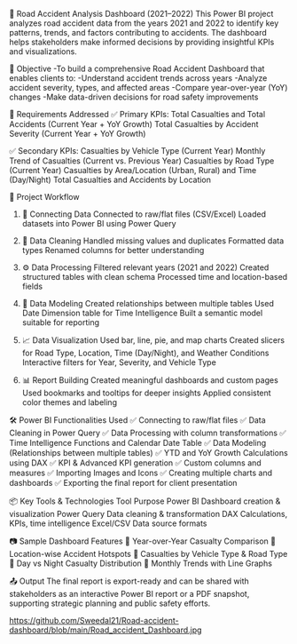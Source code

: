 
🚧 Road Accident Analysis Dashboard (2021–2022)
This Power BI project analyzes road accident data from the years 2021 and 2022 to identify key patterns, trends, and factors contributing to accidents. The dashboard helps stakeholders make informed decisions by providing insightful KPIs and visualizations.

📌 Objective
-To build a comprehensive Road Accident Dashboard that enables clients to:
-Understand accident trends across years
-Analyze accident severity, types, and affected areas
-Compare year-over-year (YoY) changes
-Make data-driven decisions for road safety improvements

🧾 Requirements Addressed
✅ Primary KPIs:
Total Casualties and Total Accidents (Current Year + YoY Growth)
Total Casualties by Accident Severity (Current Year + YoY Growth)

✅ Secondary KPIs:
Casualties by Vehicle Type (Current Year)
Monthly Trend of Casualties (Current vs. Previous Year)
Casualties by Road Type (Current Year)
Casualties by Area/Location (Urban, Rural) and Time (Day/Night)
Total Casualties and Accidents by Location

📂 Project Workflow
1. 🔗 Connecting Data
Connected to raw/flat files (CSV/Excel)
Loaded datasets into Power BI using Power Query

2. 🧹 Data Cleaning
Handled missing values and duplicates
Formatted data types
Renamed columns for better understanding

3. ⚙️ Data Processing
Filtered relevant years (2021 and 2022)
Created structured tables with clean schema
Processed time and location-based fields

4. 🧠 Data Modeling
Created relationships between multiple tables
Used Date Dimension table for Time Intelligence
Built a semantic model suitable for reporting

5. 📈 Data Visualization
Used bar, line, pie, and map charts
Created slicers for Road Type, Location, Time (Day/Night), and Weather Conditions
Interactive filters for Year, Severity, and Vehicle Type

6. 📊 Report Building
Created meaningful dashboards and custom pages
Used bookmarks and tooltips for deeper insights
Applied consistent color themes and labeling

🛠 Power BI Functionalities Used
✅ Connecting to raw/flat files
✅ Data Cleaning in Power Query
✅ Data Processing with column transformations
✅ Time Intelligence Functions and Calendar Date Table
✅ Data Modeling (Relationships between multiple tables)
✅ YTD and YoY Growth Calculations using DAX
✅ KPI & Advanced KPI generation
✅ Custom columns and measures
✅ Importing Images and Icons
✅ Creating multiple charts and dashboards
✅ Exporting the final report for client presentation

📦 Key Tools & Technologies
Tool	                       Purpose
Power BI	        Dashboard creation & visualization
Power Query	      Data cleaning & transformation
DAX	              Calculations, KPIs, time intelligence
Excel/CSV	        Data source formats

📷 Sample Dashboard Features
📌 Year-over-Year Casualty Comparison
📍 Location-wise Accident Hotspots
🚗 Casualties by Vehicle Type & Road Type
🌙 Day vs Night Casualty Distribution
📅 Monthly Trends with Line Graphs

📤 Output
The final report is export-ready and can be shared with stakeholders as an interactive Power BI report or a PDF snapshot, supporting strategic planning and public safety efforts.

https://github.com/Sweedal21/Road-accident-dashboard/blob/main/Road_accident_Dashboard.jpg
